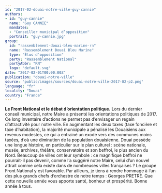 ```yaml
---
id: "2017-02-douai-notre-ville-guy-cannie"
authors:
- id: "guy-cannie"
  name: "Guy CANNIE"
  mandates: 
  - "Conseiller municipal d’opposition"
  portrait: "guy-cannie.jpg"
group:
  id: "rassemblement-douai-bleu-marine-rn"
  name: "Rassemblement Douai Bleu Marine"
  type: "Élus d’opposition"
  party: "Rassemblement National"
  partyAbbr: "RN"
  logo: "default.svg"
date: "2017-02-01T00:00:00Z"
publication: "douai-notre-ville"
source: "public/images/sources/douai-notre-ville-2017-02-p2.png"
language: "fr"
locality: "Douai"
country: "France"
---
```


**Le Front National et le débat d’orientation politique.** Lors du dernier conseil municipal, notre Maire a présenté les orientations politiques de 2017. Ce long inventaire d’actions ne permet pas d’envisager un regain d’attractivité pour notre ville. En augmentant les deux taxes (taxe foncière et taxe d’habitation), la majorité municipale a pénalisé les Douaisiens aux revenus modestes, ce qui a entrainé un exode vers des communes moins taxées, d’où une diminution de la population douaisienne. Douai possède une longue histoire, en particulier sur le plan culturel : scène nationale, musée, archives, théâtre, conservatoire et son beffroi, le plus ancien du Nord. Beaucoup de villes ont leur symbole : ce magnifique beffroi ne pourrait-il pas devenir, comme l’a suggéré notre Maire, celui d’un nouvel attrait comme cela existe dans de nombreuses villes françaises ? Le groupe Front National y est favorable. Par ailleurs, je tiens à rendre hommage à l’un des plus grands chefs d’orchestre de notre temps : Georges PRETRE. Que cette nouvelle année vous apporte santé, bonheur et prospérité.
Bonne année à tous.
